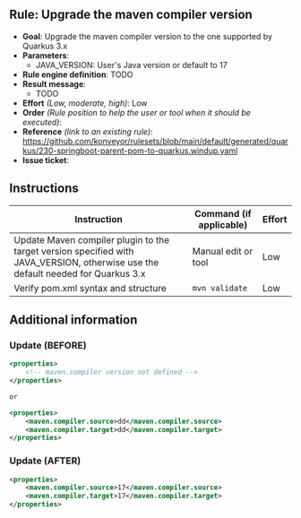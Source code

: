 ## Rule: Upgrade the maven compiler version

- **Goal**: Upgrade the maven compiler version to the one supported by Quarkus 3.x
- **Parameters**:
  - JAVA_VERSION: User's Java version or default to 17
- **Rule engine definition**: TODO
- **Result message**: 
  - TODO
- **Effort** _(Low, moderate, high)_: Low
- **Order** _(Rule position to help the user or tool when it should be executed)_: 
- **Reference** _(link to an existing rule)_: https://github.com/konveyor/rulesets/blob/main/default/generated/quarkus/230-springboot-parent-pom-to-quarkus.windup.yaml
- **Issue ticket**: 

## Instructions

| Instruction                                                                                                                      | Command (if applicable) | Effort |
|----------------------------------------------------------------------------------------------------------------------------------|-------------------------|--------|
| Update Maven compiler plugin to the target version specified with JAVA_VERSION, otherwise use the default needed for Quarkus 3.x | Manual edit or tool     | Low    |
| Verify pom.xml syntax and structure                                                                                              | `mvn validate`          | Low    |

## Additional information

### Update <properties> (BEFORE)
```xml
<properties>
    <!-- maven.compiler version not defined -->
</properties>

or 

<properties>
    <maven.compiler.source>dd</maven.compiler.source>
    <maven.compiler.target>dd</maven.compiler.target>
</properties>
```

### Update <properties> (AFTER)
```xml
<properties>
    <maven.compiler.source>17</maven.compiler.source>
    <maven.compiler.target>17</maven.compiler.target>
</properties>
```